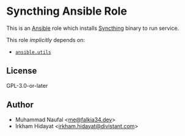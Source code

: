 # Syncthing Ansible Role

This is an [Ansible](https://www.ansible.com/) role which installs [Syncthing](https://syncthing.net/) binary to run service.

This role _implicitly_ depends on:

- [`ansible.utils`](https://github.com/ansible-collections/ansible.utils)

## License

GPL-3.0-or-later

## Author

- Muhammad Naufal <<me@falkia34.dev>>
- Irkham Hidayat <<irkham.hidayat@divistant.com>>
